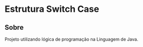 <h1>Estrutura Switch Case</h1>

<h2>Sobre</h2>
<p>Projeto utilizando lógica de programação na Linguagem de Java.</p>
